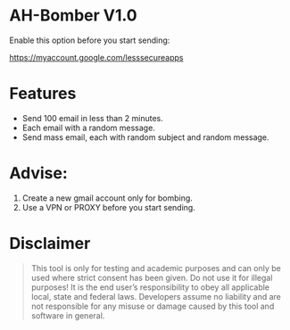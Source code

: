 # AH-Bomber V1.0

Enable this option before you start sending:

https://myaccount.google.com/lesssecureapps

# Features
- Send 100 email in less than 2 minutes.
- Each email with a random message.
- Send mass email, each with random subject and random message.


# Advise:
1. Create a new gmail account only for bombing.
2. Use a VPN or PROXY before you start sending.

# Disclaimer

>This tool is only for testing and academic purposes and can only be used where strict consent has been given. Do not use it for illegal purposes! It is the end user’s responsibility to obey all applicable local, state and federal laws. Developers assume no liability and are not responsible for any misuse or damage caused by this tool and software in general.

